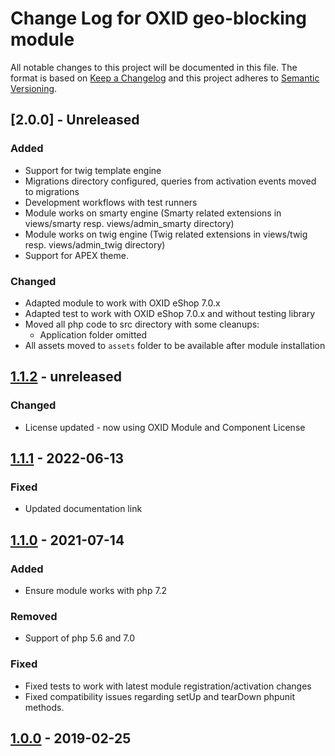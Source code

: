 # Change Log for OXID geo-blocking module

All notable changes to this project will be documented in this file.
The format is based on [Keep a Changelog](http://keepachangelog.com/)
and this project adheres to [Semantic Versioning](http://semver.org/).

## [2.0.0] - Unreleased

### Added
- Support for twig template engine
- Migrations directory configured, queries from activation events moved to migrations
- Development workflows with test runners
- Module works on smarty engine (Smarty related extensions in views/smarty resp. views/admin_smarty directory)
- Module works on twig engine (Twig related extensions in views/twig resp. views/admin_twig directory)
- Support for APEX theme.

### Changed
- Adapted module to work with OXID eShop 7.0.x
- Adapted test to work with OXID eShop 7.0.x and without testing library
- Moved all php code to src directory with some cleanups:
    - Application folder omitted
- All assets moved to `assets` folder to be available after module installation

## [1.1.2] - unreleased

### Changed
- License updated - now using OXID Module and Component License

## [1.1.1] - 2022-06-13

### Fixed
- Updated documentation link

## [1.1.0] - 2021-07-14

### Added
- Ensure module works with php 7.2

### Removed
- Support of php 5.6 and 7.0

### Fixed
- Fixed tests to work with latest module registration/activation changes
- Fixed compatibility issues regarding setUp and tearDown phpunit methods.

## [1.0.0] - 2019-02-25

[Unreleased]: https://github.com/OXID-eSales/geo-blocking-module/compare/b-1.x...master
[1.1.2]: https://github.com/OXID-eSales/geo-blocking-module/compare/v1.1.1...b-1.x
[1.1.1]: https://github.com/OXID-eSales/geo-blocking-module/compare/v1.1.0...v1.1.1
[1.1.0]: https://github.com/OXID-eSales/geo-blocking-module/compare/v1.0.0...v1.1.0
[1.0.0]: https://github.com/OXID-eSales/geo-blocking-module/compare/c0cb05009601a58d0815efa9e09bd4ad758b1595...v1.0.0